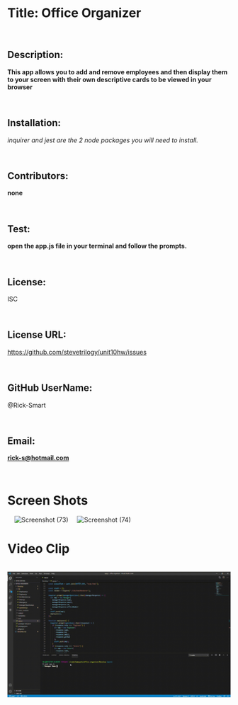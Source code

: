 # Title: **Office Organizer**

&nbsp;
&nbsp;

## Description:

**This app allows you to add and remove employees and then display them to your screen with their own descriptive cards to be viewed in your browser**

&nbsp;
&nbsp;

## Installation:

_inquirer and jest are the 2 node packages you will need to install._

&nbsp;
&nbsp;

## Contributors:

**none**

&nbsp;
&nbsp;

## Test:

**open the app.js file in your terminal and follow the prompts.**

&nbsp;
&nbsp;

## License:

ISC

&nbsp;
&nbsp;

## License URL:

https://github.com/stevetrilogy/unit10hw/issues

&nbsp;
&nbsp;

## GitHub UserName:

@Rick-Smart

&nbsp;
&nbsp;

## Email:

**rick-s@hotmail.com**

&nbsp;
&nbsp;

# Screen Shots

&nbsp;
&nbsp;
![Screenshot (73)](https://user-images.githubusercontent.com/65750703/101795953-4ec9a580-3abd-11eb-9619-15d1dad94a17.png)
&nbsp;
&nbsp;
![Screenshot (74)](https://user-images.githubusercontent.com/65750703/101795968-51c49600-3abd-11eb-8d51-d5e2963a3d0d.png)
&nbsp;
&nbsp;

# Video Clip

&nbsp;
&nbsp;
![](office-organizer.gif)
&nbsp;
&nbsp;
